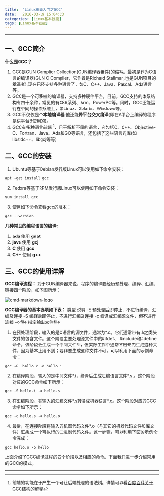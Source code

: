 ```yaml
---
title:  "Linux编译入门之GCC"
date:   2016-03-19 15:04:23
categories: [Linux基本技能]
tags: [Linux基本技能]
---
```

--------

## 一、GCC简介

**什么是GCC？**

1. GCC是GUN Complier Collection(GUN编译器组件)的缩写。最初是作为C语言的编译器(GUN C Compiler，它作者是Richard Stallman,也是GUN项目的奠基者),现在已经支持多种语言了，如C、C++、Java、Pascal、Ada语言等。
2. GCC是一个可移植的编译器，支持多种硬件平台，目前，GCC支持的体系结构有四十余种，常见的有X86系列、Arm、PowerPC等。同时，GCC还能运行在不同的操作系统上，如Linux、Solaris、Windows等。
3.  GCC不仅仅是个**本地编译器**,他还能**跨平台交叉编译**(即在A平台上编译的程序是供平台B使用的)。
4.  GCC有多种语言前端 [^LaTeX]，用于解析不同的语言，它包括C、C++、Objective-C、Fortran、Java、Ada和GO等语言，还包括了这些语言的库(如libstdc++、libgcj等等)

## 二、GCC的安装

1. Ubuntu等基于Debian发行版Linux可以使用如下命令安装：
```
apt -get install gcc
```

2. Fedora等基于RPM发行版Linux可以使用如下命令安装：
```
yum install gcc
```

3. 使用如下命令查看gcc的版本：
``` 
gcc --version
```

**几种常见的编程语言的编译:**

1. **ada** 使用 **gnat**
2. **java** 使用 **gcj**
3. **C** 使用 **gcc**
4. **C++** 使用 **g++**   

## 三、GCC的使用详解

**GCC编译流程：**
对于GUN编译器来说，程序的编译要经历预处理、编译、汇编、链接四个阶段，如下图所示：

![cmd-markdown-logo](http://localhost:4000/assets/images/gcc_1.png)

**GCC编译器的基本选项如下表：**
类型	说明
-E	预处理后即停止，不进行编译、汇编及连接
-S	编译后即停止，不进行汇编及连接
-c	编译或汇编源文件，但不进行连接
-o file	指定输出文件file
1. 在预处理阶段，输入的是C语言的源文件，通常为*.c。它们通常带有.h之类头文件的包含文件。这个阶段主要处理源文件中的#ifdef、 #include和#define命令。该阶段会生成一个中间文件*.i，但实际工作中通常不用专门生成这种文件，因为基本上用不到；若非要生成这种文件不可，可以利用下面的示例命令：
```
gcc -E  hello.c -o hello.i
```
2. 在编译阶段，输入的是中间文件*.i，编译后生成汇编语言文件*.s 。这个阶段对应的GCC命令如下所示：
```
gcc -S hello.i -o hello.s
```
3. 在汇编阶段，将输入的汇编文件*.s转换成机器语言*.o。这个阶段对应的GCC命令如下所示：
```
gcc -c hello.s -o hello.o
```
4. 最后，在连接阶段将输入的机器代码文件*.o（与其它的机器代码文件和库文件）汇集成一个可执行的二进制代码文件。这一步骤，可以利用下面的示例命令完成：
```
gcc hello.o -o hello
```
上面介绍了GCC编译过程的四个阶段以及相应的命令。下面我们进一步介绍常用的GCC的模式。

-------------------
[^LaTeX]: 前端的功能在于产生一个可让后端处理的语法树。详情可以看[百度百科关于GCC结构的解释][1]

[1]:http://baike.baidu.com/link?url=-M1JPxX23r5B3EvjfGThcEEqsWnPhonmzgE9x2scHw1sWe3Ab7LbeE5T0zeN9OcmuTpXJ2yID3WmMIN6UQH_utoQCNmAmEgI3ffjG61lxCu#2